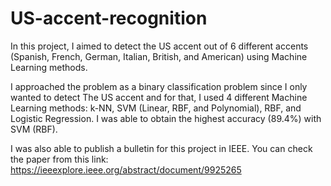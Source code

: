 # US-accent-recognition

In this project, I aimed to detect the US accent out of 6 different accents (Spanish, French, German, Italian, British, and American) using Machine Learning methods.

I approached the problem as a binary classification problem since I only wanted to detect The US accent and for that, I used 4 different Machine Learning methods: k-NN, SVM (Linear, RBF, and Polynomial), RBF, and Logistic Regression. I was able to obtain the highest accuracy (89.4%) with SVM (RBF).

I was also able to publish a bulletin for this project in IEEE. You can check the paper from this link: https://ieeexplore.ieee.org/abstract/document/9925265
